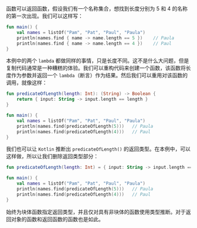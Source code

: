 函数可以返回函数，假设我们有一个名称集合，想找到长度分别为 5 和 4 的名称的第一次出现。我们可以这样写：

```kotlin
fun main() {
	val names = listOf("Pam", "Pat", "Paul", "Paula")
	println(names.find { name -> name.length == 5 })	// Paula
	println(names.find { name -> name.length == 4 })	// Paul
}
```

本例中的两个 `lambda` 都做同样的事情，只是长度不同。这不是什么大问题，但是复制代码通常是一种糟糕的体验。我们可以重构代码来创建一个函数，该函数将长度作为参数并返回一个 `lambda`（断言）作为结果。然后我们可以重用对该函数的调用，就像这样：
```kotlin
fun predicateOfLength(length: Int): (String) -> Boolean {
	return { input: String -> input.length == length }
}

fun main() {
	val names = listOf("Pam", "Pat", "Paul", "Paula")
	println(names.find(predicateOfLength(5)))	// Paula
	println(names.find(predicateOfLength(4)))	// Paul
}
```

我们也可以让 `Kotlin` 推断出 `predicateOfLength()` 的返回类型。在本例中，可以这样做，所以让我们删除返回类型部分：

```kotlin
fun predicateOfLength(length: Int) = { input: String -> input.length == length }

fun main() {
	val names = listOf("Pam", "Pat", "Paul", "Paula")
	println(names.find(predicateOfLength(5)))	// Paula
	println(names.find(predicateOfLength(4)))	// Paul
}
```

始终为块体函数指定返回类型，并且仅对具有非块体的函数使用类型推断。对于返回对象的函数和返回函数的函数也是如此。